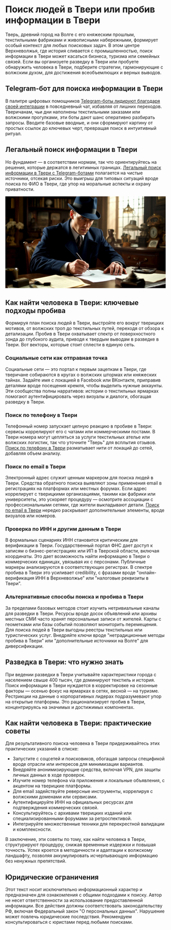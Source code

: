 # Поиск людей в Твери или пробив информации в Твери
Тверь, древний город на Волге с его княжеским прошлым, текстильными фабриками и живописными набережными, формирует особый контекст для любых поисковых задач. В этом центре Верхневолжья, где история сливается с промышленностью, поиск информации в Твери может касаться бизнеса, туризма или семейных связей. Если вы организуете разведку в Твери или пробуете обнаружить человека в Твери, подберите стратегии, гармонирующие с волжским духом, для достижения всеобъемлющих и верных выводов.
## Telegram-бот для поиска информации в Твери
В палитре цифровых помощников [Telegram-боты лидируют благодаря своей интеграции](https://telegra.ph/Luchshij-Telegram-bot-dlya-poiska-08-07) в повседневный чат, избавляя от лишних переходов. Тверичанам, чьи дни наполнены текстильными заказами или волжскими прогулками, эти боты дают шанс оперативно разбирать запросы. Вводите базовые вводные, и они сформируют картину от простых ссылок до ключевых черт, превращая поиск в интуитивный ритуал.
## Легальный поиск информации в Твери
Но фундамент — в соответствии нормам, так что ориентируйтесь на решения, которые держатся в легитимных границах. [Легальный поиск информации в Твери с Telegram-ботами](https://telegra.ph/Luchshij-Telegram-bot-dlya-poiska-08-07-2) полагается на чистые источники, отсекая риски. Это выигрыш для типовых ситуаций вроде поиска по ФИО в Твери, где упор на моральные аспекты и охрану приватности.

![Поиск людей в Твери, пробив в Твери](Поиск%20людей%20в%20Твери%2C%20пробив%20в%20Твери.jpeg)

## Как найти человека в Твери: ключевые подходы пробива
Формируя план поиска людей в Твери, выстройте его вокруг тверицких мотивов, от волжских троп до текстильных путей, переходя от обзора к детализации. Пробив в Твери охватывает спектр от поверхностного зонда до глубокого аудита, приводя к твердым выводам в разведке в Твери. Вот векторы, которые стоит сплести в единую сеть.
### Социальные сети как отправная точка
Социальные сети — это портал к первым зацепкам в Твери, где тверичане собираются в кругах о волжских штормах или княжеских тайнах. Задайте имя с локацией в Facebook или ВКонтакте, приправив деталями вроде посещения кремля, чтобы выделить нужные аккаунты. Эти сообщества полны нарративов: истории о текстильных ярмарках помогают аутентифицировать через визуалы и диалоги, обогащая разведку в Твери.
### Поиск по телефону в Твери
Телефонный номер запускает цепную реакцию в пробиве в Твери: сервисы коррелируют его с чатами или коммерческими постами. В Твери номера могут цепляться за услуги текстильных ателье или волжских логистик, так что уточните "Тверь" для всплытия отзывов. [Поиск по телефону в Твери](https://dataqa.ru/poisk-po-nomeru-i-probiv-telefona-v-tveri/) разматывает нити от локаций до сетей, добавляя объем анализу.
### Поиск по email в Твери
Электронный адрес служит ценным маркером для поиска людей в Твери. Средства обратного поиска выявляют зоны применения email в регистрациях на платформах или местных форумах. Если адрес коррелирует с тверицкими организациями, такими как фабрики или университеты, это ускоряет процедуру — осмотрите ассоциации с профессиональными сетями, где жители выкладывают детали. [Поиск по email в Твери](https://dataqa.ru/poisk-po-elektronnoj-pochte-i-probiv-email-v-tveri/) нередко раскрывает дополнительные элементы, вроде визуалов или номеров.
### Проверка по ИНН и другим данным в Твери
В формальных сценариях ИНН становится критическим для верификации в Твери. Государственный портал ФНС дает доступ к записям о бизнес-регистрациях или ИП в Тверской области, включая координаты. Это дает возможность найти информацию в Твери о коммерческих единицах, увязывая их с персонами. Публичные маркеры анализируются в соответствующих регистрах. В спектре пробива в Твери это усиливает credibility, с фразами вроде "онлайн-верификация ИНН в Верхневолжье" или "налоговые реквизиты в Твери".
### Альтернативные способы поиска и пробива в Твери
За пределами базовых методов стоит изучить нетривиальные каналы для разведки в Твери. Ресурсы вроде досок объявлений или архивы местных СМИ часто хранят персональные записи от жителей. Карты с геометками или базы событий позволяют мониторить перемещения. Для поиска людей в Твери выгодны реестры текстильных или туристических услуг. Внедряйте ключи вроде "нетрадиционные методы пробива в Твери" или "дополнительные источники на Волге" для диверсификации.
## Разведка в Твери: что нужно знать
При ведении разведки в Твери учитывайте характеристики города с населением свыше 400 тысяч, где доминируют текстиль и история. Поиск информации в Твери нуждается в корректировке на сезонные факторы — осенью фокус на ярмарках в сетях, весной — на туризме. Рестрикции на данные о корпоративных лидерах подразумевают упор на открытые платформы. Это рационализирует пробив в Твери, концентрируясь на значимых и достижимых компонентах.
## Как найти человека в Твери: практические советы
Для результативного поиска человека в Твери придерживайтесь этих практических указаний в списке:
* Запустите с соцсетей и поисковиков, обогащая запросы спецификой вроде отрасли или интересов для минимизации вариантов.
* Внедряйте анонимизирующие средства, включая VPN, для защиты личных данных в ходе проверок.
* Изучите номер телефона via приложения и локальные объявления, с акцентом на тверицкие платформы.
* Для email задействуйте реверсные инструменты, коррелируя с волжскими доменами или сервисами.
* Аутентифицируйте ИНН на официальных ресурсах для подтверждения коммерческих связей.
* Консультируйтесь с архивами тверицких изданий или специализированными форумами за ретроспективой.
* Интегрируйте множественные техники для перекрестной валидации и комплексности.

В заключение, эти советы по тому, как найти человека в Твери, структурируют процедуру, снижая временные издержки и повышая точность. Успех кроется в методичности и адаптации к волжскому ландшафту, позволяя аккумулировать исчерпывающую информацию без ненужных препятствий.
## Юридические ограничения
Этот текст носит исключительно информационный характер и предназначен для ознакомления с общими подходами к поиску. Автор не несет ответственности за использование предоставленной информации. Все действия должны соответствовать законодательству РФ, включая Федеральный закон "О персональных данных". Нарушение может повлечь юридические последствия. Рекомендуем консультироваться с юристами перед любыми поисками.
